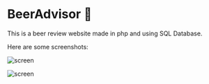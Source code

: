 # BeerAdvisor 🍺

This is a beer review website made in php and using SQL Database.

Here are some screenshots:

![screen](https://user-images.githubusercontent.com/85551152/212495813-950441b8-246e-41da-a095-a2c774b53eb9.png)

![screen](https://user-images.githubusercontent.com/85551152/212495989-b900deb5-b421-4803-954d-f69e32f8dca2.png)
